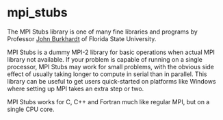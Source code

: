 # mpi_stubs

The MPI Stubs library is one of many fine libraries and programs by Professor
[John Burkhardt](http://people.math.sc.edu/Burkardt/f_src/mpi_stubs/mpi_stubs.html)
of Florida State University.

MPI Stubs is a dummy MPI-2 library for basic operations when actual MPI library not available.
If your problem is capable of running on a single processor, MPI Stubs may work for small problems, with the obvious side effect of usually taking longer to compute in serial than in parallel.
This library can be useful to get users quick-started on platforms like Windows where setting up MPI takes an extra step or two.

MPI Stubs works for C, C++ and Fortran much like regular MPI, but on a single CPU core.
